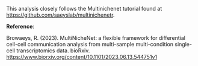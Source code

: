This analysis closely follows the Multinichenet tutorial found at https://github.com/saeyslab/multinichenetr.

**Reference**:

Browaeys, R. (2023). MultiNicheNet: a flexible framework for differential cell-cell communication analysis from multi-sample multi-condition single-cell transcriptomics data. bioRxiv. https://www.biorxiv.org/content/10.1101/2023.06.13.544751v1
